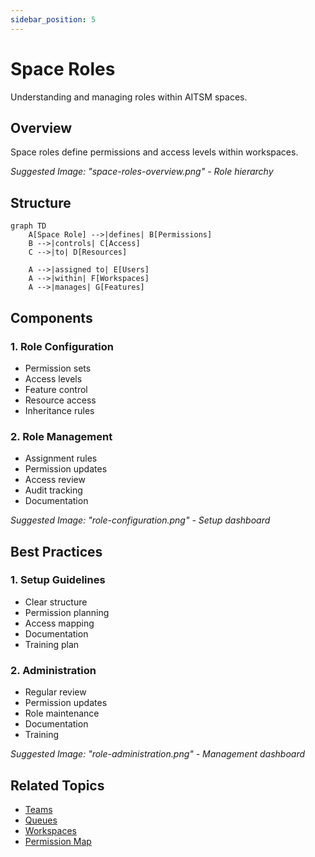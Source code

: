 ```yaml
---
sidebar_position: 5
---
```


# Space Roles

Understanding and managing roles within AITSM spaces.

## Overview

Space roles define permissions and access levels within workspaces.

_Suggested Image: "space-roles-overview.png" - Role hierarchy_

## Structure

```mermaid
graph TD
    A[Space Role] -->|defines| B[Permissions]
    B -->|controls| C[Access]
    C -->|to| D[Resources]
    
    A -->|assigned to| E[Users]
    A -->|within| F[Workspaces]
    A -->|manages| G[Features]
```

## Components

### 1. Role Configuration
- Permission sets
- Access levels
- Feature control
- Resource access
- Inheritance rules

### 2. Role Management
- Assignment rules
- Permission updates
- Access review
- Audit tracking
- Documentation

_Suggested Image: "role-configuration.png" - Setup dashboard_

## Best Practices

### 1. Setup Guidelines
- Clear structure
- Permission planning
- Access mapping
- Documentation
- Training plan

### 2. Administration
- Regular review
- Permission updates
- Role maintenance
- Documentation
- Training

_Suggested Image: "role-administration.png" - Management dashboard_

## Related Topics
- [Teams](teams)
- [Queues](queues)
- [Workspaces](workspaces)
- [Permission Map](permission-map)
